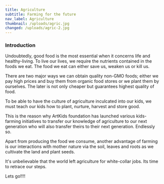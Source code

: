 ```yaml
---
title: Agriculture
subtitle: Farming for the future
nav_label: Agriculture
thumbnail: /uploads/agric.jpg
changed: /uploads/agric-2.jpg
---
```

### Introduction

Undoubtedly, good food is the most essential when it concerns life and healthy-living. To live our lives, we require the nutrients contained in the foods we eat. The food we eat can either save us, weaken us or kill us.

There are two major ways we can obtain quality non-GMO foods; either we pay high prices and buy them from organic food stores or we plant them by ourselves. 
The later is not only cheaper but guarantees highest quality of food.

To be able to have the culture of agriculture inculcated into our kids, we must teach our kids how to plant, nurture, harvest and store good. 

This is the reason why ArtKids foundation has launched various kids-farming initiatives to transfer our knowledge of agriculture to our next generation who will also transfer theirs to their next generation. Endlessly so.

Apart from producing the food we consume, another advantage of farming is our interactions with mother nature via the soil, leaves and roots as we cultivate the land and plant seeds. 

It's unbelievable that the world left agriculture for white-collar jobs. Its time to retrace our steps. 

Lets go!!!!